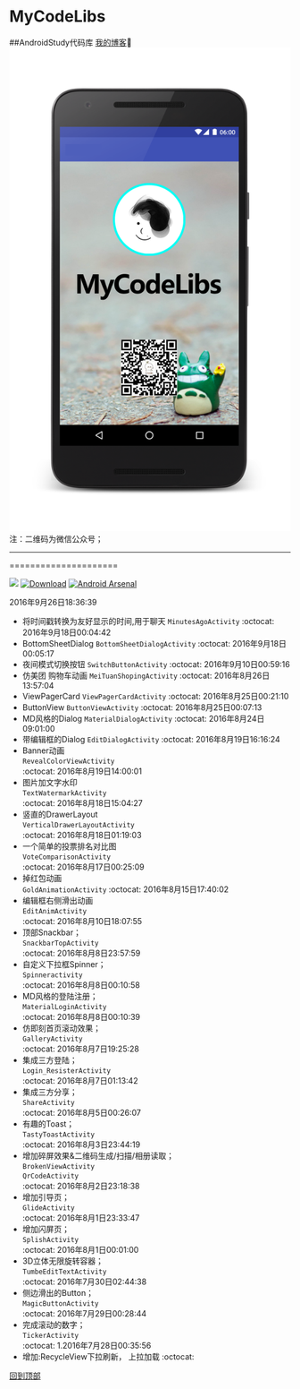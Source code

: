 # MyCodeLibs
##AndroidStudy代码库
[我的博客](http://blog.csdn.net/merbn):running:
![image](https://github.com/Merbn/MyCodeLibs/blob/master/myscreen.png)
注：二维码为微信公众号；
_____________________
=====================

[![](https://jitpack.io/v/rey5137/material.svg)](https://github.com/Merbn/MyCodeLibs) [![Download](https://api.bintray.com/packages/rey5137/maven/material/images/download.svg)](https://github.com/Merbn/MyCodeLibs)  [![Android Arsenal](https://img.shields.io/badge/Android%20Arsenal-Material-brightgreen.svg?style=flat)](https://github.com/Merbn/MyCodeLibs)

2016年9月26日18:36:39
* 将时间戳转换为友好显示的时间,用于聊天
`MinutesAgoActivity`
:octocat:
2016年9月18日00:04:42
* BottomSheetDialog
`BottomSheetDialogActivity`
:octocat:
2016年9月18日00:05:17
* 夜间模式切换按钮
`SwitchButtonActivity`
:octocat:
2016年9月10日00:59:16
* 仿美团  购物车动画
`MeiTuanShopingActivity`
:octocat:
2016年8月26日13:57:04
* ViewPagerCard
`ViewPagerCardActivity`
:octocat:
2016年8月25日00:21:10
* ButtonView
`ButtonViewActivity`
:octocat:
2016年8月25日00:07:13
* MD风格的Dialog
`MaterialDialogActivity`
:octocat:
2016年8月24日09:01:00
* 带编辑框的Dialog
`EditDialogActivity`
:octocat:
2016年8月19日16:16:24    
* Banner动画    
`RevealColorViewActivity`    
:octocat:
2016年8月19日14:00:01    
* 图片加文字水印    
`TextWatermarkActivity`    
:octocat:
2016年8月18日15:04:27    
* 竖直的DrawerLayout    
`VerticalDrawerLayoutActivity`    
:octocat:
2016年8月18日01:19:03    
* 一个简单的投票排名对比图    
`VoteComparisonActivity`    
:octocat:
2016年8月17日00:25:09    
* 掉红包动画    
`GoldAnimationActivity`
:octocat:
2016年8月15日17:40:02    
* 编辑框右侧滑出动画    
`EditAnimActivity`    
:octocat:
2016年8月10日18:07:55    
* 顶部Snackbar；    
`SnackbarTopActivity`    
:octocat:
2016年8月8日23:57:59    
* 自定义下拉框Spinner；   
`Spinneractivity`    
:octocat:
2016年8月8日00:10:58    
* MD风格的登陆注册；   
`MaterialLoginActivity`    
:octocat: 
2016年8月8日00:10:39    
* 仿即刻首页滚动效果；   
`GalleryActivity`    
:octocat: 
2016年8月7日19:25:28    
* 集成三方登陆；   
`Login_ResisterActivity`    
:octocat: 
2016年8月7日01:13:42    
* 集成三方分享；   
`ShareActivity`    
:octocat: 
2016年8月5日00:26:07    
* 有趣的Toast；   
`TastyToastActivity`    
:octocat: 
2016年8月3日23:44:19   
* 增加碎屏效果&二维码生成/扫描/相册读取；  
`BrokenViewActivity`  
`QrCodeActivity`   
:octocat: 
2016年8月2日23:18:38   
* 增加引导页；  
`GlideActivity`   
:octocat: 
2016年8月1日23:33:47   
* 增加闪屏页；  
`SplishActivity`   
:octocat: 
2016年8月1日00:01:00   
* 3D立体无限旋转容器；  
`TumbeEditTextActivity`   
:octocat: 
2016年7月30日02:44:38   
* 侧边滑出的Button；  
`MagicButtonActivity`   
:octocat: 
2016年7月29日00:28:44   
* 完成滚动的数字；  
`TickerActivity`  
:octocat: 
1.2016年7月28日00:35:56
* 增加:RecycleView下拉刷新， 上拉加载
:octocat:

[回到顶部](#readme)
